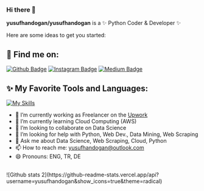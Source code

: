 ### Hi there 👋


**yusufhandogan/yusufhandogan** is a ✨ Python Coder & Developer ✨

Here are some ideas to get you started:

## 🔗 Find me on:

[![Github Badge](https://img.shields.io/badge/-Github-000?style=quare&labelColor=000&logo=Github&logoColor=white&link=link)](https://github.com/yusufhandogan) 
[![Instagram Badge](https://img.shields.io/badge/-Instagram-C13584?style=flat-quare&labelColor=C13584&logo=instagram&logoColor=white&link=link)](https://www.instagram.com/yusufhandogann) 
[![Medium Badge](https://img.shields.io/badge/-Medium-757575?style=flat-quare&labelColor=757575&logo=Medium&logoColor=white&link=link)](https://yusufhandogan.medium.com/) 

## ✨ My Favorite Tools and Languages:

[![My Skills](https://skillicons.dev/icons?i=js,html,css,py,django,flask,docker,aws,mysql,selenium,wordpress,php,laravel,react,linux)](https://skillicons.dev)

- 🔭 I’m currently working as Freelancer on the <a href="https://www.upwork.com/freelancers/yusufhand">Upwork</a>
- 🌱 I’m currently learning Cloud Computing (AWS)
- 👯 I’m looking to collaborate on Data Science
- 🤔 I’m looking for help with Python, Web Dev., Data Mining, Web Scraping
- 💬 Ask me about Data Science, Web Scraping, Cloud, Python
- 📫 How to reach me: yusufhandogan@outlook.com
- 😄 Pronouns: ENG, TR, DE

<br>
![Github stats 2](https://github-readme-stats.vercel.app/api?username=yusufhandogan&show_icons=true&theme=radical)







